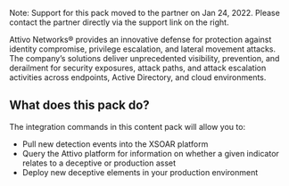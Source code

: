 Note: Support for this pack moved to the partner on Jan 24, 2022. Please contact the partner directly via the support link on the right.

Attivo Networks® provides an innovative defense for protection against identity compromise, privilege escalation, and lateral movement attacks. The company’s solutions deliver unprecedented visibility, prevention, and derailment for security exposures, attack paths, and attack escalation activities across endpoints, Active Directory, and cloud environments.

## What does this pack do?
The integration commands in this content pack will allow you to:
- Pull new detection events into the XSOAR platform
- Query the Attivo platform for information on whether a given indicator relates to a deceptive or production asset
- Deploy new deceptive elements in your production environment

